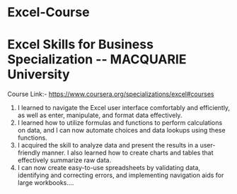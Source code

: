 # Excel-Course
# Excel Skills for Business Specialization -- MACQUARIE University
Course Link:- https://www.coursera.org/specializations/excel#courses

1) I learned to navigate the Excel user interface comfortably and efficiently, as well as enter, manipulate, and format data effectively.
2) I learned how to utilize formulas and functions to perform calculations on data, and I can now automate choices and data lookups using these functions.
3) I acquired the skill to analyze data and present the results in a user-friendly manner. I also learned how to create charts and tables that effectively summarize raw data.
4) I can now create easy-to-use spreadsheets by validating data, identifying and correcting errors, and implementing navigation aids for large workbooks....
